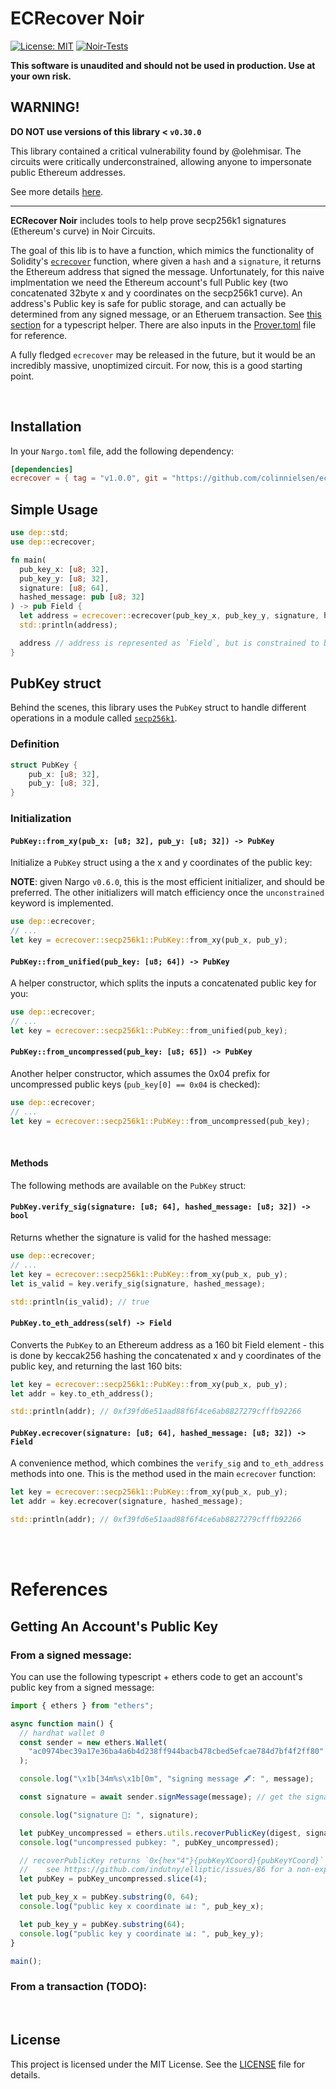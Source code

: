 # ECRecover Noir

[![License: MIT](https://img.shields.io/badge/License-MIT-yellow.svg)](https://opensource.org/licenses/MIT)
[![Noir-Tests](https://github.com/colinnielsen/noir-array-helpers/actions/workflows/noir.yml/badge.svg)](https://github.com/colinnielsen/noir-array-helpers/actions/workflows/noir.yml)

**This software is unaudited and should not be used in production. Use at your own risk.**

## WARNING!

**DO NOT use versions of this library < `v0.30.0`**

This library contained a critical vulnerability found by @olehmisar. The circuits were critically underconstrained, allowing anyone to impersonate public Ethereum addresses.

See more details [here](https://gist.github.com/olehmisar/4cfe6128eaac2bfbe1fa8eb46f0116d6).

<hr>

**ECRecover Noir** includes tools to help prove secp256k1 signatures (Ethereum's curve) in Noir Circuits.

The goal of this lib is to have a function, which mimics the functionality of Solidity's [`ecrecover`](https://docs.soliditylang.org/en/v0.8.17/units-and-global-variables.html#mathematical-and-cryptographic-functions) function, where given a `hash` and a `signature`, it returns the Ethereum address that signed the message. Unfortunately, for this naive implmentation we need the Ethereum account's full Public key (two concatenated 32byte x and y coordinates on the secp256k1 curve). An address's Public key is safe for public storage, and can actually be determined from any signed message, or an Etheruem transaction. See [this section](#getting-an-accounts-public-key) for a typescript helper. There are also inputs in the [Prover.toml](./Prover.toml) file for reference.

A fully fledged `ecrecover` may be released in the future, but it would be an incredibly massive, unoptimized circuit. For now, this is a good starting point.

<br>

## Installation

In your `Nargo.toml` file, add the following dependency:

```toml
[dependencies]
ecrecover = { tag = "v1.0.0", git = "https://github.com/colinnielsen/ecrecover-noir" }
```

## Simple Usage

```rust
use dep::std;
use dep::ecrecover;

fn main(
  pub_key_x: [u8; 32],
  pub_key_y: [u8; 32],
  signature: [u8; 64],
  hashed_message: pub [u8; 32]
) -> pub Field {
  let address = ecrecover::ecrecover(pub_key_x, pub_key_y, signature, hashed_message);
  std::println(address);

  address // address is represented as `Field`, but is constrained to be within 160 bits
}
```

## PubKey struct

Behind the scenes, this library uses the `PubKey` struct to handle different operations in a module called [`secp256k1`](/src/secp256k1.nr).

### Definition

```rust
struct PubKey {
    pub_x: [u8; 32],
    pub_y: [u8; 32],
}
```

### Initialization

#### `PubKey::from_xy(pub_x: [u8; 32], pub_y: [u8; 32]) -> PubKey`

Initialize a `PubKey` struct using a the x and y coordinates of the public key:

**NOTE**: given Nargo `v0.6.0`, this is the most efficient initializer, and should be preferred. The other initializers will match efficiency once the `unconstrained` keyword is implemented.

```rust
use dep::ecrecover;
// ...
let key = ecrecover::secp256k1::PubKey::from_xy(pub_x, pub_y);
```

#### `PubKey::from_unified(pub_key: [u8; 64]) -> PubKey`

A helper constructor, which splits the inputs a concatenated public key for you:

```rust
use dep::ecrecover;
// ...
let key = ecrecover::secp256k1::PubKey::from_unified(pub_key);
```

#### `PubKey::from_uncompressed(pub_key: [u8; 65]) -> PubKey`

Another helper constructor, which assumes the 0x04 prefix for uncompressed public keys (`pub_key[0] == 0x04` is checked):

```rust
use dep::ecrecover;
// ...
let key = ecrecover::secp256k1::PubKey::from_uncompressed(pub_key);
```

<br>

#### Methods

The following methods are available on the `PubKey` struct:

#### `PubKey.verify_sig(signature: [u8; 64], hashed_message: [u8; 32]) -> bool`

Returns whether the signature is valid for the hashed message:

```rust
use dep::ecrecover;
// ...
let key = ecrecover::secp256k1::PubKey::from_xy(pub_x, pub_y);
let is_valid = key.verify_sig(signature, hashed_message);

std::println(is_valid); // true
```

#### `PubKey.to_eth_address(self) -> Field`

Converts the `PubKey` to an Ethereum address as a 160 bit Field element - this is done by keccak256 hashing the concatenated x and y coordinates of the public key, and returning the last 160 bits:

```rust
let key = ecrecover::secp256k1::PubKey::from_xy(pub_x, pub_y);
let addr = key.to_eth_address();

std::println(addr); // 0xf39fd6e51aad88f6f4ce6ab8827279cfffb92266
```

#### `PubKey.ecrecover(signature: [u8; 64], hashed_message: [u8; 32]) -> Field`

A convenience method, which combines the `verify_sig` and `to_eth_address` methods into one. This is the method used in the main `ecrecover` function:

```rust
let key = ecrecover::secp256k1::PubKey::from_xy(pub_x, pub_y);
let addr = key.ecrecover(signature, hashed_message);

std::println(addr); // 0xf39fd6e51aad88f6f4ce6ab8827279cfffb92266
```

<br>
<br>

# References

## Getting An Account's Public Key

### From a signed message:

You can use the following typescript + ethers code to get an account's public key from a signed message:

```typescript
import { ethers } from "ethers";

async function main() {
  // hardhat wallet 0
  const sender = new ethers.Wallet(
    "ac0974bec39a17e36ba4a6b4d238ff944bacb478cbed5efcae784d7bf4f2ff80"
  );

  console.log("\x1b[34m%s\x1b[0m", "signing message 🖋: ", message);

  const signature = await sender.signMessage(message); // get the signature of the message, this will be 130 bytes (concatenated r, s, and v)

  console.log("signature 📝: ", signature);

  let pubKey_uncompressed = ethers.utils.recoverPublicKey(digest, signature);
  console.log("uncompressed pubkey: ", pubKey_uncompressed);

  // recoverPublicKey returns `0x{hex"4"}{pubKeyXCoord}{pubKeyYCoord}` - so slice 0x04 to expose just the concatenated x and y
  //    see https://github.com/indutny/elliptic/issues/86 for a non-explanation explanation 😂
  let pubKey = pubKey_uncompressed.slice(4);

  let pub_key_x = pubKey.substring(0, 64);
  console.log("public key x coordinate 📊: ", pub_key_x);

  let pub_key_y = pubKey.substring(64);
  console.log("public key y coordinate 📊: ", pub_key_y);
}

main();
```

### From a transaction (TODO):

<br>

## License

This project is licensed under the MIT License. See the [LICENSE](https://github.com/colinnielsen/noir-array-helpers/blob/main/LICENSE) file for details.
